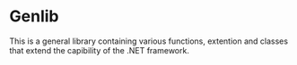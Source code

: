 Genlib
======

This is a general library containing various functions, extention and classes that extend the capibility of the .NET framework.